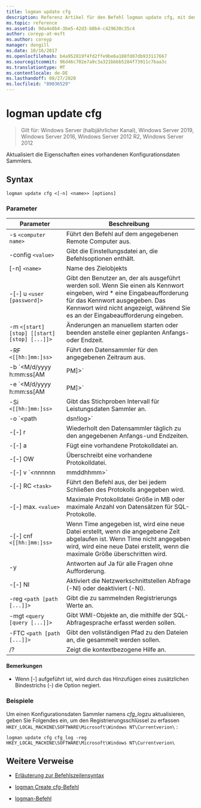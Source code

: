 ```yaml
---
title: logman update cfg
description: Referenz Artikel für den Befehl logman update cfg, mit dem die Eigenschaften eines vorhandenen Konfigurationsdaten Sammlers aktualisiert werden.
ms.topic: reference
ms.assetid: 9da4e8b4-3be5-42d3-b0b4-c429630c35c4
author: coreyp-at-msft
ms.author: coreyp
manager: dongill
ms.date: 10/16/2017
ms.openlocfilehash: b4a952819f4fd2ffe9be6a188fd07db933117667
ms.sourcegitcommit: 96d46c702e7a9c3a321bbbb5284f73911c7baa3c
ms.translationtype: MT
ms.contentlocale: de-DE
ms.lasthandoff: 08/27/2020
ms.locfileid: "89036529"
---
```

# <a name="logman-update-cfg"></a>logman update cfg

> Gilt für: Windows Server (halbjährlicher Kanal), Windows Server 2019, Windows Server 2016, Windows Server 2012 R2, Windows Server 2012

Aktualisiert die Eigenschaften eines vorhandenen Konfigurationsdaten Sammlers.

## <a name="syntax"></a>Syntax

```
logman update cfg <[-n] <name>> [options]
```

### <a name="parameters"></a>Parameter


| Parameter | Beschreibung |
| --------- | ----------- |
| -s `<computer name>` | Führt den Befehl auf dem angegebenen Remote Computer aus. |
| -config `<value>` | Gibt die Einstellungsdatei an, die Befehlsoptionen enthält. |
| [-n] `<name>` | Name des Zielobjekts |
| -[-] u `<user [password]>` | Gibt den Benutzer an, der als ausgeführt werden soll. Wenn Sie einen als Kennwort eingeben, wird \* eine Eingabeaufforderung für das Kennwort ausgegeben. Das Kennwort wird nicht angezeigt, während Sie es an der Eingabeaufforderung eingeben. |
| -m `<[start] [stop] [[start] [stop] [...]]>` | Änderungen an manuellem starten oder beenden anstelle einer geplanten Anfangs-oder Endzeit. |
| -RF `<[[hh:]mm:]ss>` | Führt den Datensammler für den angegebenen Zeitraum aus. |
| -b `<M/d/yyyy h:mm:ss[AM|PM]>` | Beginnt mit dem Sammeln von Daten zum angegebenen Zeitpunkt. |
| -e `<M/d/yyyy h:mm:ss[AM|PM]>` | Beendet die Datensammlung zum angegebenen Zeitpunkt. |
| -Si `<[[hh:]mm:]ss>` | Gibt das Stichproben Intervall für Leistungsdaten Sammler an. |
| -o `<path|dsn!log>` | Gibt die Ausgabeprotokoll Datei oder den DSN-und Protokoll Satz Namen in einer SQL-Datenbank an. |
| -[-] r | Wiederholt den Datensammler täglich zu den angegebenen Anfangs-und Endzeiten. |
| -[-] a | Fügt eine vorhandene Protokolldatei an. |
| -[-] OW | Überschreibt eine vorhandene Protokolldatei. |
| -[-] v `<nnnnnn|mmddhhmm>` | Fügt Datei Versionsinformationen an das Ende des Protokoll Dateinamens an. |
| -[-] RC `<task>` | Führt den Befehl aus, der bei jedem Schließen des Protokolls angegeben wird. |
| -[-] max. `<value>` | Maximale Protokolldatei Größe in MB oder maximale Anzahl von Datensätzen für SQL-Protokolle. |
| -[-] cnf `<[[hh:]mm:]ss>` | Wenn Time angegeben ist, wird eine neue Datei erstellt, wenn die angegebene Zeit abgelaufen ist. Wenn Time nicht angegeben wird, wird eine neue Datei erstellt, wenn die maximale Größe überschritten wird. |
| -y | Antworten auf Ja für alle Fragen ohne Aufforderung. |
| -[-] NI | Aktiviert die Netzwerkschnittstellen Abfrage (-NI) oder deaktiviert (-NI). |
| -reg `<path [path [...]]>` | Gibt die zu sammelnden Registrierungs Werte an. |
| -mgt `<query [query [...]]>` | Gibt WMI-Objekte an, die mithilfe der SQL-Abfragesprache erfasst werden sollen. |
| -FTC `<path [path [...]]>` | Gibt den vollständigen Pfad zu den Dateien an, die gesammelt werden sollen. |
| /? | Zeigt die kontextbezogene Hilfe an. |

#### <a name="remarks"></a>Bemerkungen

- Wenn [-] aufgeführt ist, wird durch das Hinzufügen eines zusätzlichen Bindestrichs (-) die Option negiert.

### <a name="examples"></a>Beispiele

Um einen Konfigurationsdaten Sammler namens *cfg_log*zu aktualisieren, geben Sie Folgendes ein, um den Registrierungsschlüssel zu erfassen `HKEY_LOCAL_MACHINE\SOFTWARE\Microsoft\Windows NT\Currentverion\` :

```
logman update cfg cfg_log -reg HKEY_LOCAL_MACHINE\SOFTWARE\Microsoft\Windows NT\Currentverion\
```

## <a name="additional-references"></a>Weitere Verweise

- [Erläuterung zur Befehlszeilensyntax](command-line-syntax-key.md)

- [logman Create cfg-Befehl](logman-create-cfg.md)

- [logman-Befehl](logman.md)
